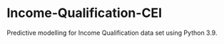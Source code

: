 # Income-Qualification-CEI
Predictive modelling for Income Qualification data set using Python 3.9. 

